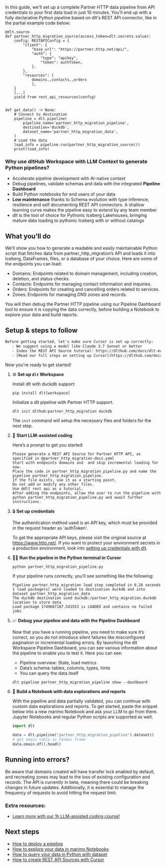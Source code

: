 In this guide, we'll set up a complete Partner HTTP data pipeline from API credentials to your first data load in just 10 minutes. You'll end up with a fully declarative Python pipeline based on dlt's REST API connector, like in the partial example code below:

```python-outcome
@dlt.source
def partner_http_migration_source(access_token=dlt.secrets.value):
    config: RESTAPIConfig = {
        "client": {
            "base_url": "https://partner.http.net/api/",
            "auth": {
                "type": "apikey",
                "token": authToken,
            },
        },
        "resources": [
            domains,,contacts,,orders
            ],
    }
    [...]
    yield from rest_api_resources(config)


def get_data() -> None:
    # Connect to destination
    pipeline = dlt.pipeline(
        pipeline_name='partner_http_migration_pipeline',
        destination='duckdb',
        dataset_name='partner_http_migration_data', 
    )
    # Load the data
    load_info = pipeline.run(partner_http_migration_source())
    print(load_info) 
```

### Why use dltHub Workspace with LLM Context to generate Python pipelines?

- Accelerate pipeline development with AI-native context
- Debug pipelines, validate schemas and data with the integrated **Pipeline Dashboard**
- Build Python notebooks for end users of your data
- **Low maintenance** thanks to Schema evolution with type inference, resilience and self documenting REST API connectors. A shallow learning curve makes the pipeline easy to extend by any team member
- dlt is the tool of choice for Pythonic Iceberg Lakehouses, bringing mature data loading to pythonic Iceberg with or without catalogs

## What you’ll do

We’ll show you how to generate a readable and easily maintainable Python script that fetches data from partner_http_migration’s API and loads it into Iceberg, DataFrames, files, or a database of your choice. Here are some of the endpoints you can load:

- Domains: Endpoints related to domain management, including creation, deletion, and status checks.
- Contacts: Endpoints for managing contact information and inquiries.
- Orders: Endpoints for creating and cancelling orders related to services.
- Zones: Endpoints for managing DNS zones and records.

You will then debug the Partner HTTP pipeline using our Pipeline Dashboard tool to ensure it is copying the data correctly, before building a Notebook to explore your data and build reports.

## Setup & steps to follow

```default
Before getting started, let's make sure Cursor is set up correctly:
   - We suggest using a model like Claude 3.7 Sonnet or better
   - Index the REST API Source tutorial: https://dlthub.com/docs/dlt-ecosystem/verified-sources/rest_api/ and add it to context as **@dlt rest api**
   - [Read our full steps on setting up Cursor](https://dlthub.com/docs/dlt-ecosystem/llm-tooling/cursor-restapi#23-configuring-cursor-with-documentation)
```

Now you're ready to get started!

1. ⚙️ **Set up `dlt` Workspace**
    
    Install dlt with duckdb support:
    ```shell
    pip install dlt[workspace]
    ```

    Initialize a dlt pipeline with Partner HTTP support.
    ```shell
    dlt init dlthub:partner_http_migration duckdb
    ```

    The `init` command will setup the necessary files and folders for the next step.
    
2. 🤠 **Start LLM-assisted coding**
    
    Here’s a prompt to get you started:
    
    ```prompt
    Please generate a REST API Source for Partner HTTP API, as specified in @partner_http_migration-docs.yaml 
    Start with endpoints domains and  and skip incremental loading for now. 
    Place the code in partner_http_migration_pipeline.py and name the pipeline partner_http_migration_pipeline. 
    If the file exists, use it as a starting point. 
    Do not add or modify any other files. 
    Use @dlt rest api as a tutorial. 
    After adding the endpoints, allow the user to run the pipeline with python partner_http_migration_pipeline.py and await further instructions.
    ```

    
3. 🔒 **Set up credentials** 
    
    The authentication method used is an API key, which must be provided in the request header as 'authToken'.
    
    To get the appropriate API keys, please visit the original source at https://www.http.net/.
    If you want to protect your environment secrets in a production environment, look into [setting up credentials with dlt](https://dlthub.com/docs/walkthroughs/add_credentials).
    
4. 🏃‍♀️ **Run the pipeline in the Python terminal in Cursor**
    
    ```shell
    python partner_http_migration_pipeline.py
    ```
    
    If your pipeline runs correctly, you’ll see something like the following:
    
    ```shell
    Pipeline partner_http_migration load step completed in 0.26 seconds
    1 load package(s) were loaded to destination duckdb and into dataset partner_http_migration_data
    The duckdb destination used duckdb:/partner_http_migration.duckdb location to store data
    Load package 1749667187.541553 is LOADED and contains no failed jobs
    ```
    
5. 📈 **Debug your pipeline and data with the Pipeline Dashboard**

    Now that you have a running pipeline, you need to make sure it’s correct, so you do not introduce silent failures like misconfigured pagination or incremental loading errors. By launching the dlt Workspace Pipeline Dashboard, you can see various information about the pipeline to enable you to test it. Here you can see:
    - Pipeline overview: State, load metrics
    - Data’s schema: tables, columns, types, hints
    - You can query the data itself
    
    ```shell
    dlt pipeline partner_http_migration_pipeline show --dashboard
    ```
    
6. 🐍 **Build a Notebook with data explorations and reports**

    With the pipeline and data partially validated, you can continue with custom data explorations and reports. To get started, paste the snippet below into a new marimo Notebook and ask your LLM to go from there. Jupyter Notebooks and regular Python scripts are supported as well.

    
    ```python
    import dlt

   data = dlt.pipeline("partner_http_migration_pipeline").dataset()
   # get omain table as Pandas frame
   data.omain.df().head()
    ```

## Running into errors?

Be aware that domains created will have transfer lock enabled by default, and recreating zones may lead to the loss of existing configuration and records. The API is currently in beta, meaning there could be breaking changes in future updates. Additionally, it is essential to manage the frequency of requests to avoid hitting the request limit.

### Extra resources:

- [Learn more with our 1h LLM-assisted coding course!](https://www.youtube.com/watch?v=GGid70rnJuM)

## Next steps

- [How to deploy a pipeline](https://dlthub.com/docs/walkthroughs/deploy-a-pipeline)
- [How to explore your data in marimo Notebooks](https://dlthub.com/docs/general-usage/dataset-access/marimo)
- [How to query your data in Python with dataset](https://dlthub.com/docs/general-usage/dataset-access/dataset)
- [How to create REST API Sources with Cursor](https://dlthub.com/docs/dlt-ecosystem/llm-tooling/cursor-restapi)